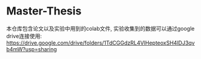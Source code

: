 # Master-Thesis
本仓库包含论文以及实验中用到的colab文件, 实验收集到的数据可以通过google drive连接使用:
https://drive.google.com/drive/folders/1TdCGGdzRL4VlHepteoxSH4lDJ3qvb4mW?usp=sharing
